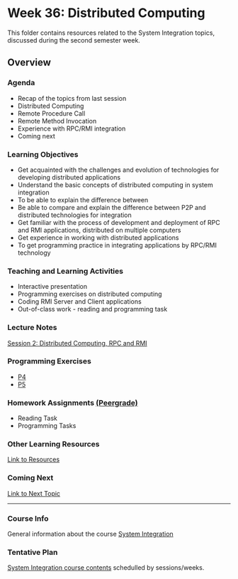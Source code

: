 # Week 36: Distributed Computing
This folder contains resources related to the System Integration topics, discussed during the second semester week.	
<h2>Overview</h2>
<h3>Agenda</h3>
<ul>
	<li>Recap of the topics from last session</li>
	<li>Distributed Computing</li>
	<li>Remote Procedure Call</li>
	<li>Remote Method Invocation</li>
	<li>Experience with RPC/RMI integration</li>
	<li>Coming next</li>
</ul>	

<h3>Learning Objectives</h3>
<ul>
	<li>Get acquainted with the challenges and evolution of technologies for developing distributed applications</li>
	<li>Understand the basic concepts of distributed computing in system integration</li>
	<li>To be able to explain the difference between</li>
	<li>Be able to compare and explain the difference between P2P and distributed technologies for integration</li>
	<li>Get familiar with the process of development and deployment of RPC and RMI applications, distributed on multiple computers</li>
	<li>Get experience in working with distributed applications</li>
	<li>To get programming practice in integrating applications by RPC/RMI technology</li>	
</ul>
  
<h3>Teaching and Learning Activities</h3>
<ul>
	<li>Interactive presentation</li>
	<li>Programming exercises on distributed computing</li>
	<li>Coding RMI Server and Client applications</li>
	<li>Out-of-class work - reading and programming task </li>
</ul>
 
<h3>Lecture Notes</h3>
  	<a href="https://cphbusiness.mrooms.net/pluginfile.php/277596/mod_resource/content/1/RPCRMI.pdf">Session 2: Distributed Computing, RPC and RMI</a>
  
<h3>Programming Exercises</h3>
<ul>
	<li><a href="https://datsoftlyngby.github.io/soft2019fall-si/Sessions/Week36/Class%20Exercises#P4-RMI"> P4</a></li> 
	<li><a href="https://datsoftlyngby.github.io/soft2019fall-si/Sessions/Week36/Class%20Exercises#P5-RMIDB">P5</a></li> 
</ul>
      
<h3>Homework Assignments <a href="https://app.peergrade.io/teacher/courses/cad8c537-e32d-4552-b083-27aa02dfe9e6/assignments"> (Peergrade) </a> </h3>
<ul>
	<li>Reading Task</li>
	<li>Programming Tasks</li>
</ul>	
	
<h3>Other Learning Resources</h3>
<a href="https://datsoftlyngby.github.io/soft2019fall-si/Sessions/Week36/Resources/">Link to Resources</a>

<h3>Coming Next</h3>
<a href="https://datsoftlyngby.github.io/soft2019fall-si/Sessions/Week37/">Link to Next Topic</a>
<hr>
<h3>Course Info</h3>
General information about the course <a href="https://datsoftlyngby.github.io/soft2019fall/SI/course-info.html"> System Integration</a>
<h3>Tentative Plan</h3>
<a href="https://datsoftlyngby.github.io/soft2019fall-si/Info/tentative-plan.md">System Integration course contents</a> schedulled by sessions/weeks.</a>
